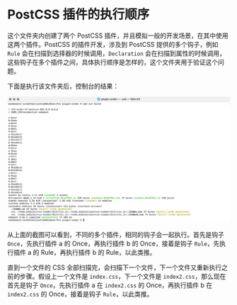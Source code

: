 # PostCSS 插件的执行顺序

这个文件夹内创建了两个 PostCSS 插件，并且模拟一般的开发场景，在其中使用这两个插件。PostCSS 的插件开发，涉及到 PostCSS 提供的多个钩子，例如 `Rule` 会在扫描到选择器的时候调用，`Declaration` 会在扫描到属性的时候调用，这些钩子在多个插件之间，具体执行顺序是怎样的，这个文件夹用于验证这个问题。

下面是执行该文件夹后，控制台的结果：

![插件 a 和插件 b 的执行顺序](./processing-order.png)

从上面的截图可以看到，不同的多个插件，相同的钩子会一起执行。首先是钩子 `Once`，先执行插件 a 的 Once，再执行插件 b 的 Once，接着是钩子 `Rule`，先执行插件 a 的 Rule，再执行插件 b 的 Rule，以此类推。

直到一个文件的 CSS 全部扫描完，会扫描下一个文件，下一个文件又重新执行之前的步骤。假设上一个文件是 `index.css`，下一个文件是 `index2.css`，那么现在首先是钩子 `Once`，先执行插件 a 在 `index2.css` 的 Once，再执行插件 b 在 `index2.css` 的 Once，接着是钩子 `Rule`，以此类推。